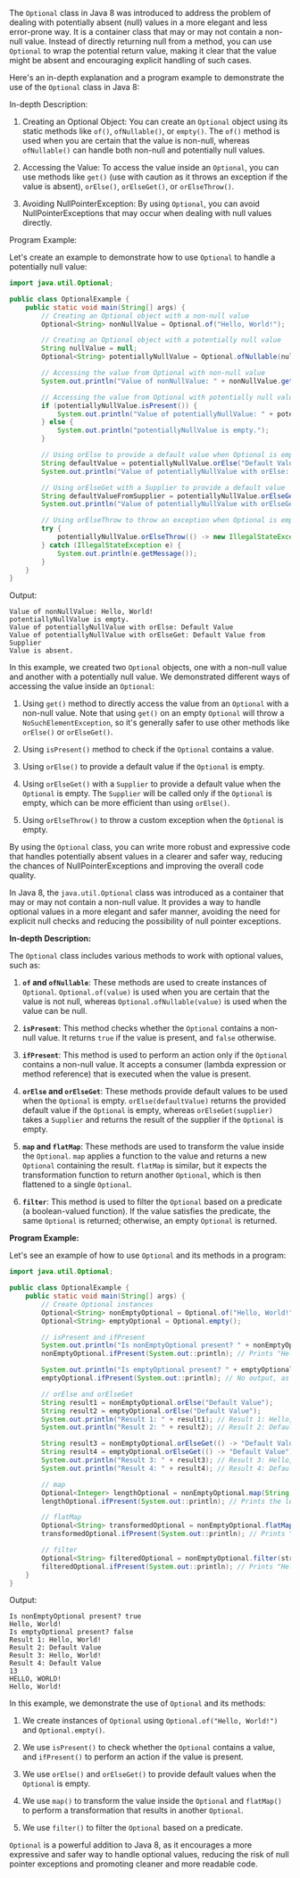The `Optional` class in Java 8 was introduced to address the problem of dealing with potentially absent (null) values in a more elegant and less error-prone way. It is a container class that may or may not contain a non-null value. Instead of directly returning null from a method, you can use `Optional` to wrap the potential return value, making it clear that the value might be absent and encouraging explicit handling of such cases.

Here's an in-depth explanation and a program example to demonstrate the use of the `Optional` class in Java 8:

In-depth Description:

1. Creating an Optional Object:
   You can create an `Optional` object using its static methods like `of()`, `ofNullable()`, or `empty()`. The `of()` method is used when you are certain that the value is non-null, whereas `ofNullable()` can handle both non-null and potentially null values.

2. Accessing the Value:
   To access the value inside an `Optional`, you can use methods like `get()` (use with caution as it throws an exception if the value is absent), `orElse()`, `orElseGet()`, or `orElseThrow()`.

3. Avoiding NullPointerException:
   By using `Optional`, you can avoid NullPointerExceptions that may occur when dealing with null values directly.

Program Example:

Let's create an example to demonstrate how to use `Optional` to handle a potentially null value:

```java
import java.util.Optional;

public class OptionalExample {
    public static void main(String[] args) {
        // Creating an Optional object with a non-null value
        Optional<String> nonNullValue = Optional.of("Hello, World!");

        // Creating an Optional object with a potentially null value
        String nullValue = null;
        Optional<String> potentiallyNullValue = Optional.ofNullable(nullValue);

        // Accessing the value from Optional with non-null value
        System.out.println("Value of nonNullValue: " + nonNullValue.get());

        // Accessing the value from Optional with potentially null value
        if (potentiallyNullValue.isPresent()) {
            System.out.println("Value of potentiallyNullValue: " + potentiallyNullValue.get());
        } else {
            System.out.println("potentiallyNullValue is empty.");
        }

        // Using orElse to provide a default value when Optional is empty
        String defaultValue = potentiallyNullValue.orElse("Default Value");
        System.out.println("Value of potentiallyNullValue with orElse: " + defaultValue);

        // Using orElseGet with a Supplier to provide a default value
        String defaultValueFromSupplier = potentiallyNullValue.orElseGet(() -> "Default Value from Supplier");
        System.out.println("Value of potentiallyNullValue with orElseGet: " + defaultValueFromSupplier);

        // Using orElseThrow to throw an exception when Optional is empty
        try {
            potentiallyNullValue.orElseThrow(() -> new IllegalStateException("Value is absent."));
        } catch (IllegalStateException e) {
            System.out.println(e.getMessage());
        }
    }
}
```

Output:
```
Value of nonNullValue: Hello, World!
potentiallyNullValue is empty.
Value of potentiallyNullValue with orElse: Default Value
Value of potentiallyNullValue with orElseGet: Default Value from Supplier
Value is absent.
```

In this example, we created two `Optional` objects, one with a non-null value and another with a potentially null value. We demonstrated different ways of accessing the value inside an `Optional`:

1. Using `get()` method to directly access the value from an `Optional` with a non-null value. Note that using `get()` on an empty `Optional` will throw a `NoSuchElementException`, so it's generally safer to use other methods like `orElse()` or `orElseGet()`.

2. Using `isPresent()` method to check if the `Optional` contains a value.

3. Using `orElse()` to provide a default value if the `Optional` is empty.

4. Using `orElseGet()` with a `Supplier` to provide a default value when the `Optional` is empty. The `Supplier` will be called only if the `Optional` is empty, which can be more efficient than using `orElse()`.

5. Using `orElseThrow()` to throw a custom exception when the `Optional` is empty.

By using the `Optional` class, you can write more robust and expressive code that handles potentially absent values in a clearer and safer way, reducing the chances of NullPointerExceptions and improving the overall code quality.

In Java 8, the `java.util.Optional` class was introduced as a container that may or may not contain a non-null value. It provides a way to handle optional values in a more elegant and safer manner, avoiding the need for explicit null checks and reducing the possibility of null pointer exceptions.

**In-depth Description:**

The `Optional` class includes various methods to work with optional values, such as:

1. **`of` and `ofNullable`**: These methods are used to create instances of `Optional`. `Optional.of(value)` is used when you are certain that the value is not null, whereas `Optional.ofNullable(value)` is used when the value can be null.

2. **`isPresent`**: This method checks whether the `Optional` contains a non-null value. It returns `true` if the value is present, and `false` otherwise.

3. **`ifPresent`**: This method is used to perform an action only if the `Optional` contains a non-null value. It accepts a consumer (lambda expression or method reference) that is executed when the value is present.

4. **`orElse` and `orElseGet`**: These methods provide default values to be used when the `Optional` is empty. `orElse(defaultValue)` returns the provided default value if the `Optional` is empty, whereas `orElseGet(supplier)` takes a `Supplier` and returns the result of the supplier if the `Optional` is empty.

5. **`map` and `flatMap`**: These methods are used to transform the value inside the `Optional`. `map` applies a function to the value and returns a new `Optional` containing the result. `flatMap` is similar, but it expects the transformation function to return another `Optional`, which is then flattened to a single `Optional`.

6. **`filter`**: This method is used to filter the `Optional` based on a predicate (a boolean-valued function). If the value satisfies the predicate, the same `Optional` is returned; otherwise, an empty `Optional` is returned.

**Program Example:**

Let's see an example of how to use `Optional` and its methods in a program:

```java
import java.util.Optional;

public class OptionalExample {
    public static void main(String[] args) {
        // Create Optional instances
        Optional<String> nonEmptyOptional = Optional.of("Hello, World!");
        Optional<String> emptyOptional = Optional.empty();

        // isPresent and ifPresent
        System.out.println("Is nonEmptyOptional present? " + nonEmptyOptional.isPresent());
        nonEmptyOptional.ifPresent(System.out::println); // Prints "Hello, World!"

        System.out.println("Is emptyOptional present? " + emptyOptional.isPresent());
        emptyOptional.ifPresent(System.out::println); // No output, as the Optional is empty

        // orElse and orElseGet
        String result1 = nonEmptyOptional.orElse("Default Value");
        String result2 = emptyOptional.orElse("Default Value");
        System.out.println("Result 1: " + result1); // Result 1: Hello, World!
        System.out.println("Result 2: " + result2); // Result 2: Default Value

        String result3 = nonEmptyOptional.orElseGet(() -> "Default Value");
        String result4 = emptyOptional.orElseGet(() -> "Default Value");
        System.out.println("Result 3: " + result3); // Result 3: Hello, World!
        System.out.println("Result 4: " + result4); // Result 4: Default Value

        // map
        Optional<Integer> lengthOptional = nonEmptyOptional.map(String::length);
        lengthOptional.ifPresent(System.out::println); // Prints the length of "Hello, World!" (13)

        // flatMap
        Optional<String> transformedOptional = nonEmptyOptional.flatMap(str -> Optional.of(str.toUpperCase()));
        transformedOptional.ifPresent(System.out::println); // Prints "HELLO, WORLD!"

        // filter
        Optional<String> filteredOptional = nonEmptyOptional.filter(str -> str.contains("World"));
        filteredOptional.ifPresent(System.out::println); // Prints "Hello, World!"
    }
}
```

Output:
```
Is nonEmptyOptional present? true
Hello, World!
Is emptyOptional present? false
Result 1: Hello, World!
Result 2: Default Value
Result 3: Hello, World!
Result 4: Default Value
13
HELLO, WORLD!
Hello, World!
```

In this example, we demonstrate the use of `Optional` and its methods:

1. We create instances of `Optional` using `Optional.of("Hello, World!")` and `Optional.empty()`.

2. We use `isPresent()` to check whether the `Optional` contains a value, and `ifPresent()` to perform an action if the value is present.

3. We use `orElse()` and `orElseGet()` to provide default values when the `Optional` is empty.

4. We use `map()` to transform the value inside the `Optional` and `flatMap()` to perform a transformation that results in another `Optional`.

5. We use `filter()` to filter the `Optional` based on a predicate.

`Optional` is a powerful addition to Java 8, as it encourages a more expressive and safer way to handle optional values, reducing the risk of null pointer exceptions and promoting cleaner and more readable code.
